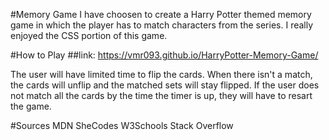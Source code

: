 #Memory Game
I have choosen to create a Harry Potter themed memory game in which the player has to match characters from the series. I really enjoyed the CSS portion of this game.


#How to Play
##link: https://vmr093.github.io/HarryPotter-Memory-Game/

The user will have limited time to flip the cards. When there isn't a match, the cards will unflip and the matched sets will stay flipped. If the user does not match all the cards by the time the timer is up, they will have to resart the game.

#Sources
MDN
SheCodes
W3Schools
Stack Overflow
